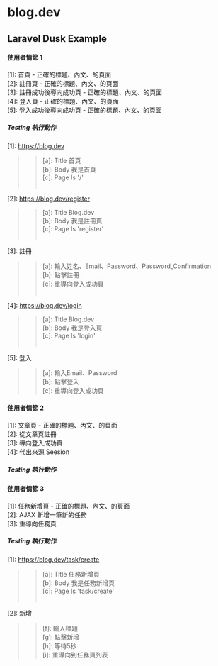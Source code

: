 # blog.dev

## Laravel Dusk Example

#### 使用者情節 1
[1]: 首頁 - 正確的標題、內文、的頁面<br/>
[2]: 註冊頁 - 正確的標題、內文、的頁面<br/>
[3]: 註冊成功後導向成功頁 - 正確的標題、內文、的頁面<br/>
[4]: 登入頁 - 正確的標題、內文、的頁面<br/>
[5]: 登入成功後導向成功頁 - 正確的標題、內文、的頁面<br/>

##### Testing 執行動作
[1]: <https://blog.dev><br />
>>[a]: Title 首頁<br />
>>[b]: Body 我是首頁<br />
>>[c]: Page Is '/'<br /><br />
    
[2]: <https://blog.dev/register><br />
>>[a]: Title Blog.dev<br />
>>[b]: Body 我是註冊頁<br />
>>[c]: Page Is 'register'<br /><br />

[3]: 註冊<br />
>>[a]: 輸入姓名、Email、Password、Password_Confirmation<br />
>>[b]: 點擊註冊<br />
>>[c]: 重導向登入成功頁<br /><br />

[4]: <https://blog.dev/login><br />
>>[a]: Title Blog.dev<br />
>>[b]: Body 我是登入頁<br />
>>[c]: Page Is 'login' <br /><br />

[5]: 登入<br />
>>[a]: 輪入Email、Password<br />
>>[b]: 點擊登入<br />
>>[c]: 重導向登入成功頁<br />

#### 使用者情節 2
[1]: 文章頁 - 正確的標題、內文、的頁面<br />
[2]: 從文章頁註冊<br />
[3]: 導向登入成功頁<br />
[4]: 代出來源 Seesion<br />

##### Testing 執行動作

#### 使用者情節 3
[1]: 任務新增頁 - 正確的標題、內文、的頁面<br />
[2]: AJAX 新增一筆新的任務<br />
[3]: 重導向任務頁<br />

##### Testing 執行動作
[1]: <https://blog.dev/task/create><br />
>>[a]: Title 任務新增頁<br />
>>[b]: Body 我是任務新增頁<br />
>>[c]: Page Is 'task/create'<br /><br />

[2]: 新增<br />
>>[f]: 輸入標題<br />
>>[g]: 點擊新增<br />
>>[h]: 等待5秒<br />
>>[i]: 重導向到任務頁列表<br />


